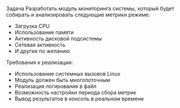 Задача
Разработать модуль мониторинга системы, который будет собирать и анализировать следующие метрики режиме:
- Загрузка CPU
- Использование памяти
- Активность дисковой подсистемы
- Сетевая активность
- И другие по желанию

Требования к реализации:
- Использование системных вызовов Linux
- Модуль должен быть многопоточным
- Реализация логирования в файл
- Возможность настройки периода сбора метрик
- Вывод результатов в консоль в реальном времени
